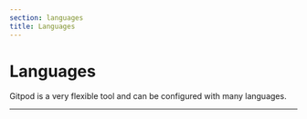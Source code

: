 ```yaml
---
section: languages
title: Languages
---
```


<script lang="ts">
  import PopularLanguages from "$lib/components/docs/languages/popular-languages.svelte"
  import RemainingLanguages from "$lib/components/docs/languages/remaining-languages.svelte"
</script>

# Languages

Gitpod is a very flexible tool and can be configured with many languages.

<PopularLanguages />

---

<RemainingLanguages />
